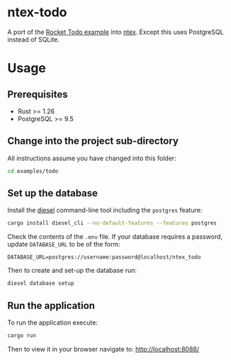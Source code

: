# ntex-todo

A port of the [Rocket Todo example](https://github.com/SergioBenitez/Rocket/tree/master/examples/todo) into [ntex](https://ntex.rs/). Except this uses PostgreSQL instead of SQLite.

# Usage

## Prerequisites

* Rust >= 1.26
* PostgreSQL >= 9.5

## Change into the project sub-directory

All instructions assume you have changed into this folder:

```bash
cd examples/todo
```

## Set up the database

Install the [diesel](http://diesel.rs) command-line tool including the `postgres` feature:

```bash
cargo install diesel_cli --no-default-features --features postgres
```

Check the contents of the `.env` file. If your database requires a password, update `DATABASE_URL` to be of the form:

```.env
DATABASE_URL=postgres://username:password@localhost/ntex_todo
```

Then to create and set-up the database run:

```bash
diesel database setup
```

## Run the application

To run the application execute:

```bash
cargo run
```

Then to view it in your browser navigate to: [http://localhost:8088/](http://localhost:8088/)
